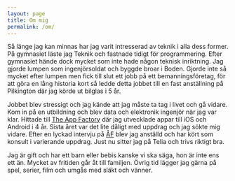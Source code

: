 ```yaml
---
layout: page
title: Om mig
permalink: /om/
---
```

Så länge jag kan minnas har jag varit intresserad av teknik i alla dess former. På gymnasiet läste jag Teknik och fastnade tidigt för programmering. Efter gymnasiet hände dock mycket som inte hade någon teknisk inriktning. Jag gjorde lumpen som ingenjörsoldat och byggde broar i Boden. Gjorde inte så mycket efter lumpen men fick till slut ett jobb på ett bemanningsföretag, för att göra en lång historia kort så ledde detta jobbet till en fast anställning på Pilkington där jag körde ut bilglas i 5 år.

Jobbet blev stressigt och jag kände att jag måste ta tag i livet och gå vidare. Kom in på en utbildning och blev data och elektronik ingenjör när jag var klar. Hittade till [The App Factory](http://www.theappfactory.se/) där jag utvecklade appar till iOS och Android i 4 år. Sista året var det lite dåligt med uppdrag och jag sökte mig vidare. Efter en lyckad intervju på [ÅF](http://www.afconsult.com/) blev jag anställd och har kört som konsult i varierande uppdrag. Just nu sitter jag på Telia och trivs riktigt bra.

Jag är gift och har ett barn eller bebis kanske vi ska säga, hon är inte ens ett än. Mycket av fritiden går åt till familjen. Övrig tid lägger jag gärna på spel, serier, film och umgås med släkt och vänner.